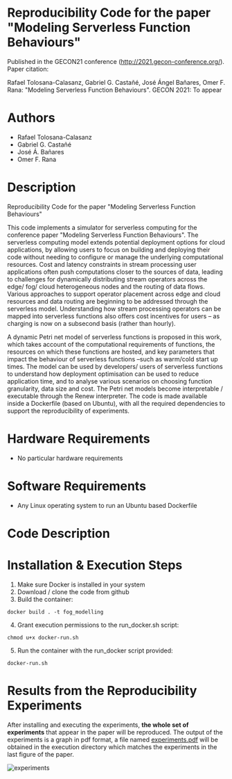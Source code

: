 # Reproducibility Code for the paper "Modeling Serverless Function Behaviours"
Published in the GECON21 conference (http://2021.gecon-conference.org/). Paper citation:

Rafael Tolosana-Calasanz, Gabriel G. Castañé, José Ángel Bañares, Omer F. Rana: "Modeling Serverless Function Behaviours". GECON 2021: To appear

# Authors
  - Rafael Tolosana-Calasanz
  - Gabriel G. Castañé
  - José Á. Bañares
  - Omer F. Rana

# Description
Reproducibility Code for the paper "Modeling Serverless Function Behaviours"

This code implements a simulator for serverless computing for the conference paper "Modeling Serverless Function Behaviours". The serverless computing model extends potential deployment options for cloud applications, by allowing users to focus on building and deploying their code without needing to configure or manage the underlying computational resources. Cost and latency constraints in stream processing user applications often push computations closer to the sources of data, leading to challenges for dynamically distributing stream operators across the edge/ fog/ cloud heterogeneous nodes and the routing of data flows. Various approaches to support operator placement across edge and cloud resources and data routing are beginning to be addressed through the serverless model. Understanding how stream processing operators can be mapped into serverless functions also offers cost incentives for users – as charging is now on a subsecond basis (rather than hourly).

A dynamic Petri net model of serverless functions is proposed in this work, which takes account of the computational requirements of functions, the resources on which these functions are hosted, and key parameters that impact the behaviour of serverless functions –such as warm/cold start up times. The model can be used by developers/ users of serverless functions to understand how deployment optimisation can be used to reduce application time, and to analyse various scenarios
on choosing function granularity, data size and cost. The Petri net models become interpretable / executable through the Renew interpreter. The code is made available inside a Dockerfile (based on Ubuntu), with all the required dependencies to support the reproducibility of experiments.

# Hardware Requirements
  - No particular hardware requirements

# Software Requirements
  - Any Linux operating system to run an Ubuntu based Dockerfile

# Code Description

# Installation & Execution Steps
  1. Make sure Docker is installed in your system
  2. Download / clone the code from github
  3. Build the container:
```
docker build . -t fog_modelling
```
  4. Grant execution permissions to the run_docker.sh script:
```
chmod u+x docker-run.sh
```
  5. Run the container with the run_docker script provided: 
```
docker-run.sh
```
# Results from the Reproducibility Experiments
After installing and executing the experiments, **the whole set of experiments** that appear in the paper will be reproduced. The output of the experiments is a graph in pdf format, a file named [experiments.pdf](https://github.com/rtolosana/fog-modelling/files/7516906/experiments.pdf) will be obtained in the execution directory which matches the experiments in the last figure of the paper.

![experiments](https://user-images.githubusercontent.com/36404195/141219151-afe661bd-6926-4da5-99f7-d072b793cdee.gif)
